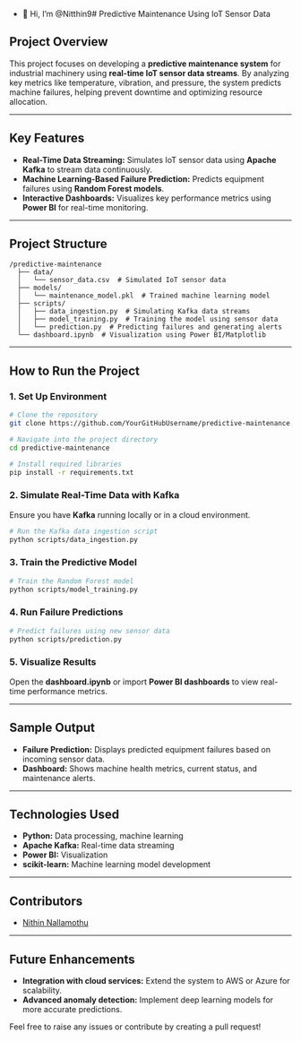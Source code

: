 - 👋 Hi, I’m @Nitthin9# Predictive Maintenance Using IoT Sensor Data

## Project Overview
This project focuses on developing a **predictive maintenance system** for industrial machinery using **real-time IoT sensor data streams**. By analyzing key metrics like temperature, vibration, and pressure, the system predicts machine failures, helping prevent downtime and optimizing resource allocation.

---

## Key Features
- **Real-Time Data Streaming:** Simulates IoT sensor data using **Apache Kafka** to stream data continuously.
- **Machine Learning-Based Failure Prediction:** Predicts equipment failures using **Random Forest models**.
- **Interactive Dashboards:** Visualizes key performance metrics using **Power BI** for real-time monitoring.

---

## Project Structure
```
/predictive-maintenance
  ├── data/
  │   └── sensor_data.csv  # Simulated IoT sensor data
  ├── models/
  │   └── maintenance_model.pkl  # Trained machine learning model
  ├── scripts/
  │   ├── data_ingestion.py  # Simulating Kafka data streams
  │   ├── model_training.py  # Training the model using sensor data
  │   └── prediction.py  # Predicting failures and generating alerts
  └── dashboard.ipynb  # Visualization using Power BI/Matplotlib
```

---

## How to Run the Project

### 1. Set Up Environment
```bash
# Clone the repository
git clone https://github.com/YourGitHubUsername/predictive-maintenance.git

# Navigate into the project directory
cd predictive-maintenance

# Install required libraries
pip install -r requirements.txt
```

### 2. Simulate Real-Time Data with Kafka
Ensure you have **Kafka** running locally or in a cloud environment.
```bash
# Run the Kafka data ingestion script
python scripts/data_ingestion.py
```

### 3. Train the Predictive Model
```bash
# Train the Random Forest model
python scripts/model_training.py
```

### 4. Run Failure Predictions
```bash
# Predict failures using new sensor data
python scripts/prediction.py
```

### 5. Visualize Results
Open the **dashboard.ipynb** or import **Power BI dashboards** to view real-time performance metrics.

---

## Sample Output
- **Failure Prediction:** Displays predicted equipment failures based on incoming sensor data.
- **Dashboard:** Shows machine health metrics, current status, and maintenance alerts.

---

## Technologies Used
- **Python:** Data processing, machine learning
- **Apache Kafka:** Real-time data streaming
- **Power BI:** Visualization
- **scikit-learn:** Machine learning model development

---

## Contributors
- [Nithin Nallamothu](mailto:nithinnallamothu2001@gmail.com)

---

## Future Enhancements
- **Integration with cloud services:** Extend the system to AWS or Azure for scalability.
- **Advanced anomaly detection:** Implement deep learning models for more accurate predictions.

Feel free to raise any issues or contribute by creating a pull request!



<!---
Nitthin9/Nitthin9 is a ✨ special ✨ repository because its `README.md` (this file) appears on your GitHub profile.
You can click the Preview link to take a look at your changes.
--->
